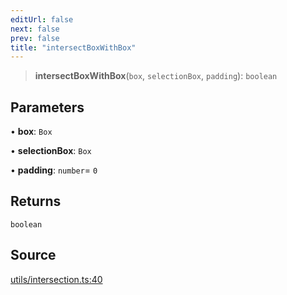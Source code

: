 ```yaml
---
editUrl: false
next: false
prev: false
title: "intersectBoxWithBox"
---
```


> **intersectBoxWithBox**(`box`, `selectionBox`, `padding`): `boolean`

## Parameters

• **box**: `Box`

• **selectionBox**: `Box`

• **padding**: `number`= `0`

## Returns

`boolean`

## Source

[utils/intersection.ts:40](https://github.com/nodenogg-in/alpha-p2p/blob/48d1c8b099632a7e2c2080f89bcf15f0aeed6eaf/packages/infinitykit/src/utils/intersection.ts#L40)
